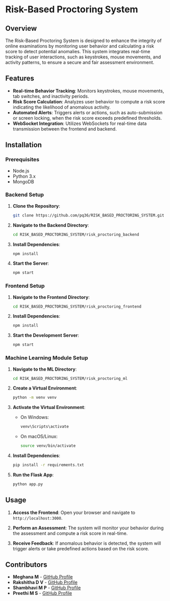 
# Risk-Based Proctoring System

## Overview

The Risk-Based Proctoring System is designed to enhance the integrity of online examinations by monitoring user behavior and calculating a risk score to detect potential anomalies. This system integrates real-time tracking of user interactions, such as keystrokes, mouse movements, and activity patterns, to ensure a secure and fair assessment environment.

## Features

- **Real-time Behavior Tracking**: Monitors keystrokes, mouse movements, tab switches, and inactivity periods.
- **Risk Score Calculation**: Analyzes user behavior to compute a risk score indicating the likelihood of anomalous activity.
- **Automated Alerts**: Triggers alerts or actions, such as auto-submission or screen locking, when the risk score exceeds predefined thresholds.
- **WebSocket Integration**: Utilizes WebSockets for real-time data transmission between the frontend and backend.

## Installation

### Prerequisites

- Node.js
- Python 3.x
- MongoDB

### Backend Setup

1. **Clone the Repository**:
   ```bash
   git clone https://github.com/pq36/RISK_BASED_PROCTORING_SYSTEM.git
   ```


2. **Navigate to the Backend Directory**:
   ```bash
   cd RISK_BASED_PROCTORING_SYSTEM/risk_proctoring_backend
   ```


3. **Install Dependencies**:
   ```bash
   npm install
   ```


4. **Start the Server**:
   ```bash
   npm start
   ```


### Frontend Setup

1. **Navigate to the Frontend Directory**:
   ```bash
   cd RISK_BASED_PROCTORING_SYSTEM/risk_proctoring_frontend
   ```


2. **Install Dependencies**:
   ```bash
   npm install
   ```


3. **Start the Development Server**:
   ```bash
   npm start
   ```


### Machine Learning Module Setup

1. **Navigate to the ML Directory**:
   ```bash
   cd RISK_BASED_PROCTORING_SYSTEM/risk_proctoring_ml
   ```


2. **Create a Virtual Environment**:
   ```bash
   python -m venv venv
   ```


3. **Activate the Virtual Environment**:
   - On Windows:
     ```bash
     venv\Scripts\activate
     ```
   - On macOS/Linux:
     ```bash
     source venv/bin/activate
     ```

4. **Install Dependencies**:
   ```bash
   pip install -r requirements.txt
   ```


5. **Run the Flask App**:
   ```bash
   python app.py
   ```


## Usage

1. **Access the Frontend**:
   Open your browser and navigate to `http://localhost:3000`.

2. **Perform an Assessment**:
   The system will monitor your behavior during the assessment and compute a risk score in real-time.

3. **Receive Feedback**:
   If anomalous behavior is detected, the system will trigger alerts or take predefined actions based on the risk score.

## Contributors

- **Meghana M** - [GitHub Profile](https://github.com/pq36)
- **Rakshitha D V** - [GitHub Profile](https://github.com/DevPluse100)
- **Shambhavi M P** - [GitHub Profile](https://github.com/)
- **Preethi M S** - [GitHub Profile](https://github.com/preethimss)


